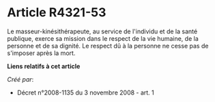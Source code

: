 # Article R4321-53

Le masseur-kinésithérapeute, au service de l'individu et de la santé publique, exerce sa mission dans le respect de la vie
humaine, de la personne et de sa dignité. Le respect dû à la personne ne cesse pas de s'imposer après la mort.

**Liens relatifs à cet article**

_Créé par_:

  - Décret n°2008-1135 du 3 novembre 2008 - art. 1
